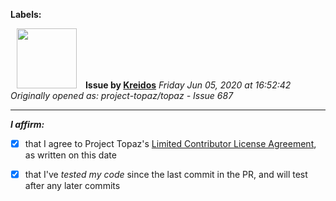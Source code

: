 **Labels:**



<a href="https://github.com/Kreidos"><img src="https://avatars0.githubusercontent.com/u/12466395?v=4" width="96" height="96" hspace="10"></img></a> **Issue by [Kreidos](https://github.com/Kreidos)**
_Friday Jun 05, 2020 at 16:52:42_
_Originally opened as: project-topaz/topaz - Issue 687_

----

<!-- place 'x' mark between square [] brackets to affirm: -->
**_I affirm:_**
- [x] that I agree to Project Topaz's [Limited Contributor License Agreement](http://project-topaz.com/blob/release/CONTRIBUTOR_AGREEMENT.md), as written on this date
- [x] that I've _tested my code_ since the last commit in the PR, and will test after any later commits


